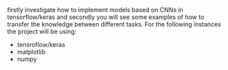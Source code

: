 

firstly investigate how to implement models based on CNNs in tensorflow/keras and secondly you will see some examples of how to transfer the knowledge between different tasks. For the following instances the project will be using:

  - tensroflow/keras
  - matplotlib
  - numpy


